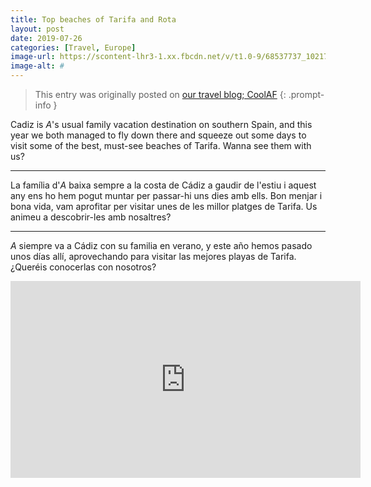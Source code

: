 ```yaml
---
title: Top beaches of Tarifa and Rota 
layout: post
date: 2019-07-26
categories: [Travel, Europe]
image-url: https://scontent-lhr3-1.xx.fbcdn.net/v/t1.0-9/68537737_10217610767294458_2607053738606592000_o.jpg?_nc_cat=109&_nc_oc=AQmohnuMX1k7EHDXQnyzSviptoSYgn8J08dF84x97q3J7m7ON-ZUOqbG5rsYJqnYhVY&_nc_ht=scontent-lhr3-1.xx&oh=f3a0e788f532d2f4a0b80efe779f58bd&oe=5E10639D
image-alt: #
---
```


> This entry was originally posted on [our travel blog; CoolAF](https://ferranc96.github.io/CoolAF/)
{: .prompt-info }

Cadiz is *A*'s usual family vacation destination on southern Spain, and this year we both managed to fly down there and squeeze out some days to visit some of the best, must-see beaches of Tarifa. Wanna see them with us?

---

La família d'*A* baixa sempre a la costa de Cádiz a gaudir de l'estiu i aquest any ens ho hem pogut muntar per passar-hi uns dies amb ells. Bon menjar i bona vida, vam aprofitar per visitar unes de les millor platges de Tarifa. Us animeu a descobrir-les amb nosaltres? 

---

*A* siempre va a Cádiz con su familia en verano, y este año hemos pasado unos días allí, aprovechando para visitar las mejores playas de Tarifa. ¿Queréis conocerlas con nosotros?



<div style="text-align: center;"><iframe width="560" height="315" src="https://www.youtube.com/embed/4_Z9sy-eXvk" frameborder="0" allow="accelerometer; autoplay; encrypted-media; gyroscope; picture-in-picture" allowfullscreen></iframe></div>
